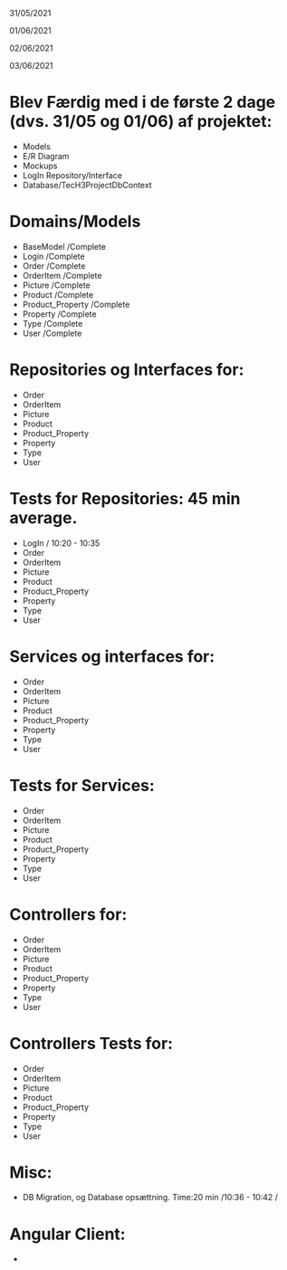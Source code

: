 31/05/2021


01/06/2021

02/06/2021

03/06/2021

# Blev Færdig med i de første 2 dage (dvs. 31/05 og 01/06) af projektet:
* Models
* E/R Diagram
* Mockups
* LogIn Repository/Interface
* Database/TecH3ProjectDbContext

# Domains/Models
* BaseModel /Complete
* Login /Complete
* Order /Complete
* OrderItem /Complete
* Picture /Complete
* Product /Complete
* Product_Property /Complete
* Property /Complete
* Type /Complete
* User /Complete

# Repositories og Interfaces for:
* Order
* OrderItem
* Picture
* Product
* Product_Property
* Property
* Type
* User

# Tests for Repositories: 45 min average.
* LogIn / 10:20 - 10:35
* Order
* OrderItem
* Picture
* Product
* Product_Property
* Property
* Type
* User

# Services og interfaces for:
* Order
* OrderItem
* Picture
* Product
* Product_Property
* Property
* Type
* User

# Tests for Services:
* Order
* OrderItem
* Picture
* Product
* Product_Property
* Property
* Type
* User

# Controllers for:
* Order
* OrderItem
* Picture
* Product
* Product_Property
* Property
* Type
* User

# Controllers Tests for:
* Order
* OrderItem
* Picture
* Product
* Product_Property
* Property
* Type
* User

# Misc:
* DB Migration, og Database opsættning. Time:20 min /10:36 - 10:42 /  

# Angular Client:
* 
